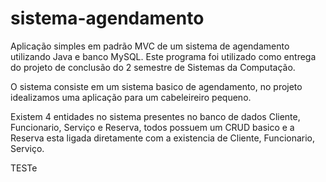 # sistema-agendamento
Aplicação simples em padrão MVC de um sistema de agendamento utilizando Java e banco MySQL. Este programa foi utilizado como entrega do projeto de conclusão do 2 semestre de Sistemas da Computação.

O sistema consiste em um sistema basico de agendamento, no projeto idealizamos uma aplicação para um cabeleireiro pequeno.

Existem 4 entidades no sistema presentes no banco de dados Cliente, Funcionario, Serviço e Reserva, todos possuem um CRUD basico e a Reserva esta ligada diretamente com a existencia de Cliente, Funcionario, Serviço.


TESTe

